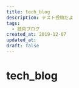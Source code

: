```yaml
---
title: tech_blog
description: テスト投稿だよ
tags:
  - 技術ブログ
created_at: 2019-12-07
updated_at: 
draft: false
---
```


# tech_blog
